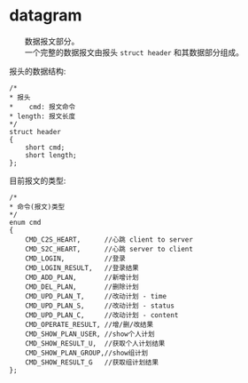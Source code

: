 # datagram
&emsp;&emsp;数据报文部分。</br>
&emsp;&emsp;一个完整的数据报文由报头 `struct header` 和其数据部分组成。

报头的数据结构:
```
/*
* 报头
*    cmd: 报文命令
* length: 报文长度
*/
struct header
{
    short cmd;
    short length;
};
```
目前报文的类型:
```
/*
* 命令(报文)类型
*/
enum cmd
{
    CMD_C2S_HEART,      //心跳 client to server
    CMD_S2C_HEART,      //心跳 server to client
    CMD_LOGIN,          //登录 
    CMD_LOGIN_RESULT,   //登录结果 
    CMD_ADD_PLAN,       //新增计划
    CMD_DEL_PLAN,       //删除计划
    CMD_UPD_PLAN_T,     //改动计划 - time
    CMD_UPD_PLAN_S,     //改动计划 - status
    CMD_UPD_PLAN_C,     //改动计划 - content
    CMD_OPERATE_RESULT, //增/删/改结果
    CMD_SHOW_PLAN_USER, //show个人计划
    CMD_SHOW_RESULT_U,  //获取个人计划结果
    CMD_SHOW_PLAN_GROUP,//show组计划
    CMD_SHOW_RESULT_G   //获取组计划结果
};
```
